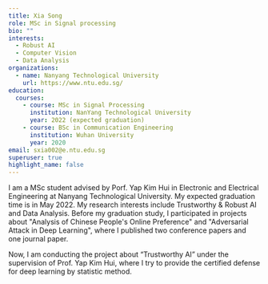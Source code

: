 ```yaml
---
title: Xia Song
role: MSc in Signal processing
bio: ""
interests:
  - Robust AI
  - Computer Vision
  - Data Analysis
organizations:
  - name: Nanyang Technological University
    url: https://www.ntu.edu.sg/
education:
  courses:
    - course: MSc in Signal Processing
      institution: NanYang Technological University
      year: 2022 (expected graduation)
    - course: BSc in Communication Engineering
      institution: Wuhan University
      year: 2020
email: sxia002@e.ntu.edu.sg
superuser: true
highlight_name: false
---
```


I am a MSc student advised by Porf. Yap Kim Hui in Electronic and Electrical Engineering at Nanyang Technological University. My expected graduation time is in May 2022. My research interests include Trustworthy & Robust AI and Data Analysis. Before my graduation study, I participated in projects about "Analysis of Chinese People's Online Preference" and "Adversarial Attack in Deep Learning", where I published two conference papers and one journal paper. 

Now, I am conducting the project about “Trustworthy AI” under the supervision of Prof. Yap Kim Hui, where I try to provide the certified defense for deep learning by statistic method. 


